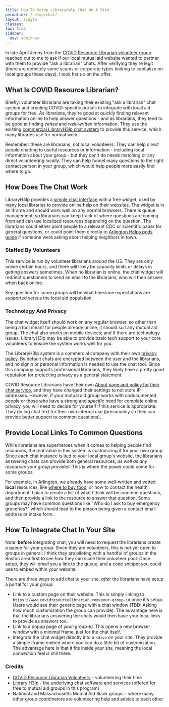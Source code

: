 ```yaml
---
title: How To Setup LibraryHelp Chat On A Site
permalink: /setup/chat/
layout: single
classes: 
toc: true
sidebar:
  nav: adminnav
---
```


In late April Jenny from the [COVID Resource Librarian volunteer group](https://www.covidresourcelibrarian.com/) reached out to me to ask if our local mutual aid website wanted to partner with them to provide "ask a librarian" chats.  After verifying they're legit (there are definitely some scams or corporate types looking to capitalize on local groups these days), I took her up on the offer.

## What Is COVID Resource Librarian?

Briefly: volunteer librarians are taking their existing "ask a librarian" chat system and creating COVID-specific portals to integrate with local aid groups for free.  As librarians, they're good at quickly finding relevant information online to help answer questions - and as librarians, they tend to be good at finding _vetted_ and _well-written_ information.  They use the existing [commercial LibraryH3lp chat system](https://libraryh3lp.com/) to provide this service, which many libraries use for normal work.

Remember: these are librarians, not local volunteers.  They can help direct people chatting to useful resources or information - including local information about your group - but they can't do needs matching or any direct volunteering locally.  They can help funnel many questions to the right contact person in your group, which would help people more easily find where to go.

## How Does The Chat Work

LibraryH3lp provides a [simple chat interface](https://libraryh3lp.com/features) with a free widget, used by many local libraries to provide online help on their websites.  The widget is in an iframe and should work well on any normal browsers.  There is queue management, so librarians can keep track of where questions are coming from and can use localized resources depending on the question.  The librarians could either point people to a relevant CDC or scientific paper for general questions, or could point them directly to [Arlington Helps pods guide](https://www.arlingtonhelps.org/pods) if someone were asking about helping neighbors in town.

### Staffed By Volunteers

This service is run by volunteer librarians around the US.  They are only online certain hours, and there will likely be capacity limits or delays in getting answers sometimes.  When no librarian is online, the chat widget will redriect questioners to send an email to the librarians, who will then answer when back online.

Key question for some groups will be what timezone expectations are supported versus the local aid population.

### Technology And Privacy

The chat widget itself should work on any regular browser, so other than being a tool meant for people already online, it should suit any mutual aid group.  The chat also works on mobile devices; and if there are technology issues, LibraryH3lp may be able to provide basic tech support to your core volunteers to ensure the system works well for you.

The LibraryH3lp system is a commercial company with their own [privacy policy](https://libraryh3lp.com/privacy-notice).  By default chats are encrypted between the user and the librarians, and no signin or personal information is needed to use the chat tool.  Since this company supports professional librarians, they likely have a pretty good reputation for protecting privacy as a general statement.

COVID Resource Librarians have their own [About page and policy for their chat service](https://www.covidresourcelibrarian.com/about), and they have changed their settings to not store IP addresses.  However, if your mutual aid group works with undocumented people or those who have a strong and _specific_ need for complete online privacy, you will need to decide for yourself if this service is appropriate.  They do log chat text for their own internal use (presumably so they can provide better support to common questions).

## Provide Local Links To Common Questions

While librarians are superheroes when it comes to helping people find resources, the real value in this system is customizing it for your own group.  Since each chat instance is tied to your local group's website, the librarians answering chats can provide both general resources, _as well as any resources your group provides_!  This is where the power could come for some groups.

For example, in Arlington, we already have some well-written and vetted **local** resources, like [where to buy food](/food/), or how to contact the health department.  I plan to create a list of what I think will be common questions, and then provide a link to the resource to answer that question.  Some groups may have common questions like "Who do I ask to buy emergency groceries?" which should lead to the person being given a contact email address or intake form.

## How To Integrate Chat In Your Site

Note: **before** integrating chat, you will need to request the librarians create a queue for your group.  Since they are volunteers, this is not yet open to groups in general; I think they are piloting with a handful of groups in the Boston area first to see how they can scale their volunteer pool.  Once setup, they will email you a link to the queue, and a code snippet you could use to embed within your website.

There are three ways to add chat to your site, _after_ the librarians have setup a portal for your group:

- Link to a custom page on their website.  This is simply linking to `https://www.covidresourcelibrarian.com/your-group-id` once it's setup.  Users would see their generic page with a chat window (TBD: Asking how much customization the group can provide).  The advantage here is that the librarians answering the chats would then have your local links to provide as answers too.
- Link to a popup page of your-group-id.  This opens a new browser window with a minimal frame, just for the chat itself.
- Integrate the chat widget directly into a `<div>` on your site.  They provide a simple iframe embed where you can do a little bit of customization.  The advantage here is that it fits inside your site, meaning the local connection feel is still there.

### Credits

- [COVID Resource Librarian Volunteers](https://www.covidresourcelibrarian.com/) - volunteering their time
- [Library H3lp](https://libraryh3lp.com/) - the underlying chat software and services (offered for free to mutual aid groups in this program)
- National and Massachusetts Mutual Aid Slack groups - where many other group coordinators are volunteering help and advice to each other

